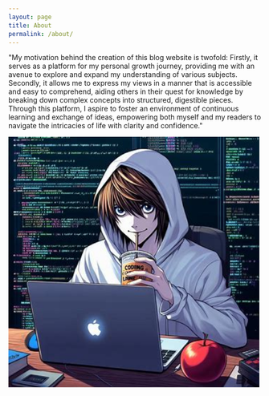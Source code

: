 ```yaml
---
layout: page
title: About
permalink: /about/
---
```


"My motivation behind the creation of this blog website is twofold: Firstly, it serves as a platform for my personal growth journey, providing me with an avenue to explore and expand my understanding of various subjects. Secondly, it allows me to express my views in a manner that is accessible and easy to comprehend, aiding others in their quest for knowledge by breaking down complex concepts into structured, digestible pieces. Through this platform, I aspire to foster an environment of continuous learning and exchange of ideas, empowering both myself and my readers to navigate the intricacies of life with clarity and confidence."

<img src="/images/LightCode.jpeg" width="500px" height="500px">

